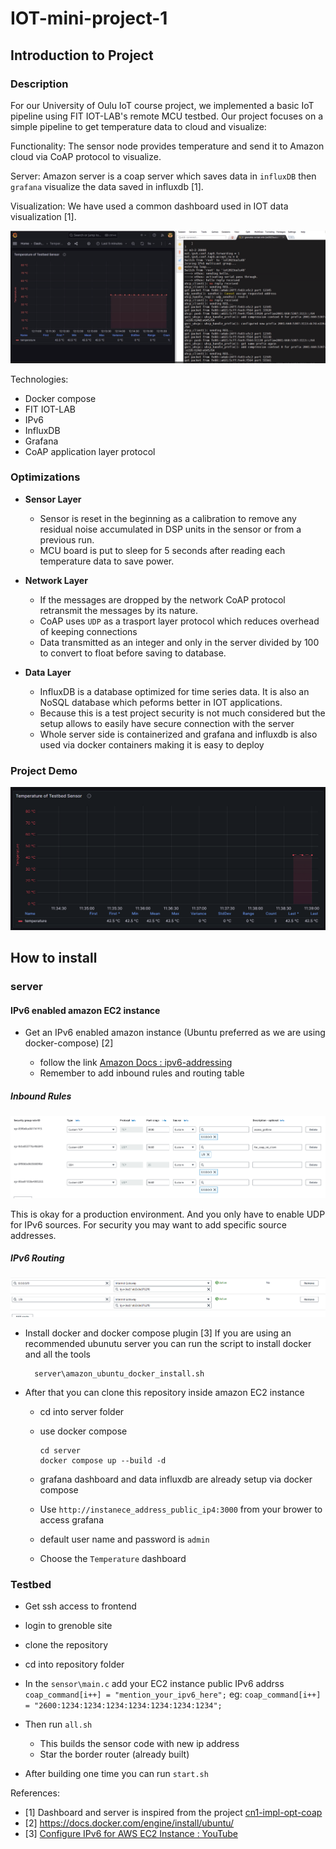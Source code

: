 # IOT-mini-project-1

## Introduction to Project

### Description

For our University of Oulu IoT course project, we implemented a basic IoT pipeline using FIT IOT-LAB's remote MCU testbed. Our project focuses on a simple pipeline to get temperature data to cloud and visualize:

Functionality: The sensor node provides temperature and send it to Amazon cloud via CoAP protocol to visualize.

Server: Amazon server is a coap server which saves data in `influxDB` then `grafana` visualize the data saved in influxdb [1].

Visualization: We have used a common dashboard used in IOT data visualization [1].

![Dahsboard](resources/demo_dashboard.png "Dahsboard")

Technologies:
- Docker compose
- FIT IOT-LAB 
- IPv6
- InfluxDB
- Grafana
- CoAP application layer protocol

### Optimizations

- **Sensor Layer**
  
  - Sensor is reset in the beginning as a calibration to remove any residual noise accumulated in DSP units in the sensor or from a previous run.
  - MCU board is put to sleep for 5 seconds after reading each temperature data to save power.

- **Network Layer**

  - If the messages are dropped by the network CoAP protocol retransmit the messages by its nature.
  - CoAP uses `UDP` as a trasport layer protocol which reduces overhead of keeping connections 
  - Data transmitted as an integer and only in the server divided by 100 to convert to float before saving to database.

- **Data Layer**

  - InfluxDB is a database optimized for time series data. It is also an NoSQL database which peforms better in IOT applications.
  - Because this is a test project security is not much considered but the setup allows to easily have secure connection with the server
  - Whole server side is containerized and grafana and influxdb is also used via docker containers making it is easy to deploy

### Project Demo

[![Video](resources/dashboard.png)](https://youtu.be/SZGyeJicjXY)

## How to install

### server

#### IPv6 enabled amazon EC2 instance

- Get an IPv6 enabled amazon instance (Ubuntu preferred as we are using docker-compose) [2]

  - follow the link [Amazon Docs : ipv6-addressing](https://docs.aws.amazon.com/AWSEC2/latest/UserGuide/using-instance-addressing.html#ipv6-addressing)
  - Remember to add inbound rules and routing table

##### Inbound Rules

  ![inbound rules](resources/inbound_rules.png "Inbound Rules")

  This is okay for a production environment. And you only have to enable UDP for IPv6 sources. For security you may want to add specific source addresses.

 ##### IPv6 Routing

![Routing table](resources/routting_table.png "Routing Table")
 
- Install docker and docker compose plugin [3]
    If you are using an recommended ubunutu server you can run the script to install docker and all the tools

        server\amazon_ubuntu_docker_install.sh


- After that you can clone this repository inside amazon EC2 instance
  - cd into server folder
  - use docker compose

        cd server
        docker compose up --build -d

  - grafana dashboard and data influxdb are already setup via docker compose
  - Use `http://instanece_address_public_ip4:3000` from your brower to access grafana
  - default user name and password is `admin`
  - Choose the `Temperature` dashboard

### Testbed
- Get ssh access to frontend
- login to grenoble site
- clone the repository
- cd into repository folder
- In the `sensor\main.c` add your EC2 instance public IPv6 addrss
    `coap_command[i++] = "mention_your_ipv6_here";`
    eg:
        `coap_command[i++] = "2600:1234:1234:1234:1234:1234:1234:1234";`
- Then run `all.sh`
    - This builds the sensor code with new ip address
    - Star the border router (already built)

- After building one time you can run
    `start.sh`


References:

-  [1] Dashboard and server is inspired from the project [cn1-impl-opt-coap](https://github.com/cwc-ns/cn1-impl-opt-coap)
- [2] <https://docs.docker.com/engine/install/ubuntu/>
- [3] [Configure IPv6 for AWS EC2 Instance : YouTube](https://www.youtube.com/watch?v=N4S6UjR6gUY)